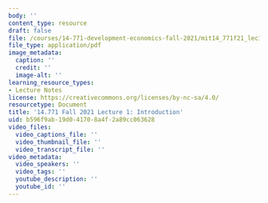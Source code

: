 ```yaml
---
body: ''
content_type: resource
draft: false
file: /courses/14-771-development-economics-fall-2021/mit14_771f21_lec1.pdf
file_type: application/pdf
image_metadata:
  caption: ''
  credit: ''
  image-alt: ''
learning_resource_types:
- Lecture Notes
license: https://creativecommons.org/licenses/by-nc-sa/4.0/
resourcetype: Document
title: '14.771 Fall 2021 Lecture 1: Introduction'
uid: b596f9ab-19d0-4170-8a4f-2a89cc063628
video_files:
  video_captions_file: ''
  video_thumbnail_file: ''
  video_transcript_file: ''
video_metadata:
  video_speakers: ''
  video_tags: ''
  youtube_description: ''
  youtube_id: ''
---
```

